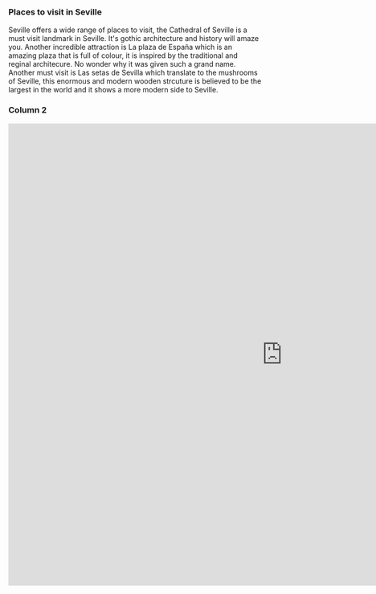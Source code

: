 <h1></h1>

</div>
<div class="container">
<div class="row">
<div class="col-sm-6">
<h3>Places to visit in Seville</h3>
<p>Seville offers a wide range of places to visit, the Cathedral of Seville is a must visit landmark in Seville. It's gothic architecture and history will amaze you.
  Another incredible attraction is La plaza de España which is an amazing plaza that is full of colour, it is inspired by the traditional and reginal architecure. No wonder why it was given such a grand name.
 Another must visit is Las setas de Sevilla which translate to the mushrooms of Seville, this enormous and modern wooden strcuture is believed to be the largest in the world and it shows a more modern side to Seville.</p>
  
</div>
<div class="col-sm-6">
<h3>Column 2</h3>
 <iframe src="https://h5p.org/h5p/embed/1245904" width="1090" height="920" frameborder="0" allowfullscreen="allowfullscreen" allow="geolocation *; microphone *; camera *; midi *; encrypted-media *" title="Seville attractions"></iframe><script src="https://h5p.org/sites/all/modules/h5p/library/js/h5p-resizer.js" charset="UTF-8"></script>
  </div>
